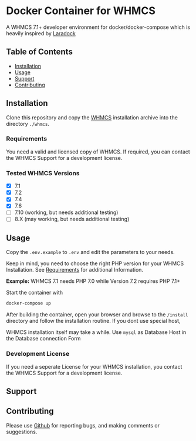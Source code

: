 Docker Container for WHMCS
===

A WHMCS 7.1+ developer environment for docker/docker-compose which is heavily inspired by [Laradock](https://github.com/laradock/laradock/)

## Table of Contents

- [Installation](#installation)
- [Usage](#usage)
- [Support](#support)
- [Contributing](#contributing)

## Installation

Clone this repository and copy the [WHMCS](https://download.whmcs.com) installation archive into the directory `./whmcs`.

### Requirements

You need a valid and licensed copy of WHMCS. If required, you can contact the WHMCS Support for a development license.

### Tested WHMCS Versions

* [X] 7.1
* [X] 7.2
* [X] 7.4
* [X] 7.6
* [ ] 7.10 (working, but needs additional testing)
* [ ] 8.X (may working, but needs additional testing)

## Usage

Copy the `.env.example` to `.env` and edit the parameters to your needs.

Keep in mind, you need to choose the right PHP version for your WHMCS Installation. See [Requirements](https://docs.whmcs.com/System_Requirements) for additional Information.

**Example:** WHMCS 7.1 needs PHP 7.0 while Version 7.2 requires PHP 7.1+

Start the container with

```bash
docker-compose up
```

After building the container, open your browser and browse to the `/install` directory and follow the installation routine. If you dont use special host,

WHMCS installation itself may take a while. Use `mysql` as Database Host in the Database connection Form

### Development License

If you need a seperate License for your WHMCS installation, you contact the WHMCS Support for a development license.

## Support

## Contributing

Please use [Github](https://github.com/darthsoup/docker-whmcs) for reporting bugs, and making comments or suggestions.
